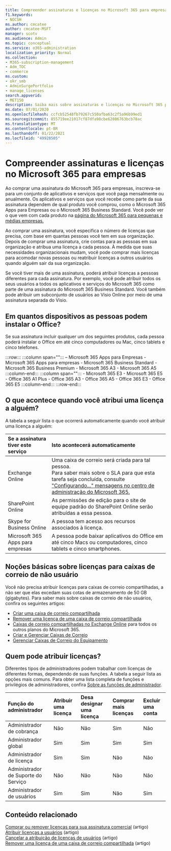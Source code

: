 ```yaml
---
title: Compreender assinaturas e licenças no Microsoft 365 para empresas
f1.keywords:
- NOCSH
ms.author: cmcatee
author: cmcatee-MSFT
manager: scotv
ms.audience: Admin
ms.topic: conceptual
ms.service: o365-administration
localization_priority: Normal
ms.collection:
- M365-subscription-management
- Adm_TOC
- commerce
ms.custom:
- okr_smb
- AdminSurgePortfolio
- manage_licenses
search.appverid:
- MET150
description: Saiba mais sobre assinaturas e licenças no Microsoft 365 para empresas.
ms.date: 07/01/2020
ms.openlocfilehash: ccfcb52548fb79267c550afba63c2f5a96b99ed1
ms.sourcegitcommit: 855719ee21017cf87dfa98cbe62806763bcb78ac
ms.translationtype: MT
ms.contentlocale: pt-BR
ms.lasthandoff: 01/22/2021
ms.locfileid: "49928505"
---
```

# <a name="understand-subscriptions-and-licenses-in-microsoft-365-for-business"></a>Compreender assinaturas e licenças no Microsoft 365 para empresas

Ao comprar uma assinatura do Microsoft 365 para empresas, inscreva-se para um conjunto de aplicativos e serviços que você paga mensalmente ou anualmente. Os aplicativos e serviços que você recebe como parte da sua assinatura dependem de qual produto você comprou, como o Microsoft 365 Apps para Empresas ou o Microsoft 365 Business Standard. Você pode ver o que vem com cada produto na [página do Microsoft 365 para pequenas e médias empresas.](https://products.office.com/compare-all-microsoft-office-products?&activetab=tab:primaryr1)

Ao comprar uma assinatura, você especifica o número de licenças que precisa, com base em quantas pessoas você tem em sua organização. Depois de comprar uma assinatura, crie contas para as pessoas em sua organização e atribua uma licença a cada pessoa. À medida que suas necessidades organizacionais mudam, você pode comprar mais licenças para acomodar novas pessoas ou reatribuir licenças a outros usuários quando alguém sair da sua organização.

Se você tiver mais de uma assinatura, poderá atribuir licenças a pessoas diferentes para cada assinatura. Por exemplo, você pode atribuir todos os seus usuários a todos os aplicativos e serviços do Microsoft 365 como parte de uma assinatura do Microsoft 365 Business Standard. Você também pode atribuir um subconjunto de usuários ao Visio Online por meio de uma assinatura separada do Visio.

## <a name="how-many-devices-can-people-install-office-on"></a>Em quantos dispositivos as pessoas podem instalar o Office?

Se sua assinatura incluir qualquer um dos seguintes produtos, cada pessoa poderá instalar o Office em até cinco computadores ou Mac, cinco tablets e cinco telefones.

:::row:::
   :::column span="":::
        – Microsoft 365 Apps para Empresas - Microsoft 365 Apps para empresas - Microsoft 365 Business Standard - Microsoft 365 Business Premium - Microsoft 365 A3 - Microsoft 365 A5
   :::column-end:::
   :::column span="":::
        - Microsoft 365 E3 - Microsoft 365 E5 - Office 365 A1 Plus - Office 365 A3 - Office 365 A5 - Office 365 E3 - Office 365 E5
   :::column-end:::
:::row-end:::

## <a name="what-happens-when-you-assign-a-license-to-someone"></a>O que acontece quando você atribui uma licença a alguém?

A tabela a seguir lista o que ocorrerá automaticamente quando você atribuir uma licença a alguém:
  
|**Se a assinatura tiver este serviço**|**Isto acontecerá automaticamente**|
|:-----|:-----|
|Exchange Online  <br/> |Uma caixa de correio será criada para tal pessoa. <br/> Para saber mais sobre o SLA para que esta tarefa seja concluída, consulte ["Configurando..." mensagens no centro de administração do Microsoft 365.](https://support.microsoft.com/help/2635238/setting-up-messages-in-the-office-365-admin-center) |
|SharePoint Online  <br/> |As permissões de edição para o site de equipe padrão do SharePoint Online serão atribuídas a essa pessoa.  <br/> |
|Skype for Business Online  <br/> |A pessoa tem acesso aos recursos associados à licença.  <br/> |
|Microsoft 365 Apps para empresas  <br/> |A pessoa pode baixar aplicativos do Office em até cinco Macs ou computadores, cinco tablets e cinco smartphones.  <br/> |

## <a name="understand-licenses-for-non-user-mailboxes"></a>Noções básicas sobre licenças para caixas de correio de não usuário

Você não precisa atribuir licenças para caixas de correio compartilhadas, a não ser que elas excedam suas cotas de armazenamento de 50 GB (gigabytes). Para saber mais sobre caixas de correio de não usuários, confira os seguintes artigos:
  
- [Criar uma caixa de correio compartilhada](../../admin/email/create-a-shared-mailbox.md)
- [Remover uma licença de uma caixa de correio compartilhada](../../admin/email/remove-license-from-shared-mailbox.md)
- [Caixas de correio compartilhadas no Exchange Online](https://docs.microsoft.com/exchange/collaboration-exo/shared-mailboxes) para todos os outros planos do Microsoft 365.
- [Criar e Gerenciar Caixas de Correio](https://docs.microsoft.com/exchange/recipients-in-exchange-online/manage-room-mailboxes)
- [Gerenciar Caixas de Correio do Equipamento](https://docs.microsoft.com/exchange/recipients-in-exchange-online/manage-equipment-mailboxes)

## <a name="who-can-assign-licenses"></a>Quem pode atribuir licenças?

Diferentes tipos de administradores podem trabalhar com licenças de diferentes formas, dependendo de suas funções. A tabela a seguir lista as opções mais comuns. Para obter uma lista completa de funções e privilégios de administradores, confira [Sobre as funções de administrador](../../admin/add-users/about-admin-roles.md).
  
|**Função do administrador**|**Atribuir uma licença**|**Desa designar uma licença**|**Comprar mais licenças**|**Excluir uma conta**|
|:-----|:-----|:-----|:-----|:-----|
|Administrador de cobrança  <br/> |Não  <br/> |Não  <br/> |Sim  <br/> |Não  <br/> |
|Administrador global  <br/> |Sim  <br/> |Sim  <br/> |Sim  <br/> |Sim  <br/> |
|Administrador de licença <br/> |Sim <br/>|Sim <br/> |Não <br/> |Não <br/> |
|Administrador de Suporte do Serviço  <br/> |Não  <br/> |Não  <br/> |Não  <br/> |Não  <br/> |
|Administrador de usuários  <br/> |Sim  <br/> |Sim  <br/> |Não  <br/> |Sim  <br/> |

## <a name="related-content"></a>Conteúdo relacionado

[Comprar ou remover licenças para sua assinatura comercial](buy-licenses.md) (artigo)\
[Atribuir licenças a usuários](../../admin/manage/assign-licenses-to-users.md) (artigo)\
[Cancelar a atribuição de licenças de usuários](../../admin/manage/remove-licenses-from-users.md) (artigo)\
[Remover uma licença de uma caixa de correio compartilhada](../../admin/email/remove-license-from-shared-mailbox.md) (artigo)